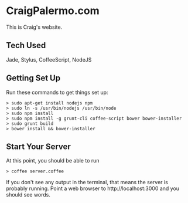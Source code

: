 CraigPalermo.com
========
This is Craig's website.

## Tech Used
Jade, Stylus, CoffeeScript, NodeJS

## Getting Set Up
Run these commands to get things set up:

```
> sudo apt-get install nodejs npm
> sudo ln -s /usr/bin/nodejs /usr/bin/node
> sudo npm install
> sudo npm install -g grunt-cli coffee-script bower bower-installer
> sudo grunt build
> bower install && bower-installer
```

## Start Your Server
At this point, you should be able to run

```
> coffee server.coffee
```

If you don't see any output in the terminal, that means the server is probably
running. Point a web browser to http://localhost:3000 and you should see words.
